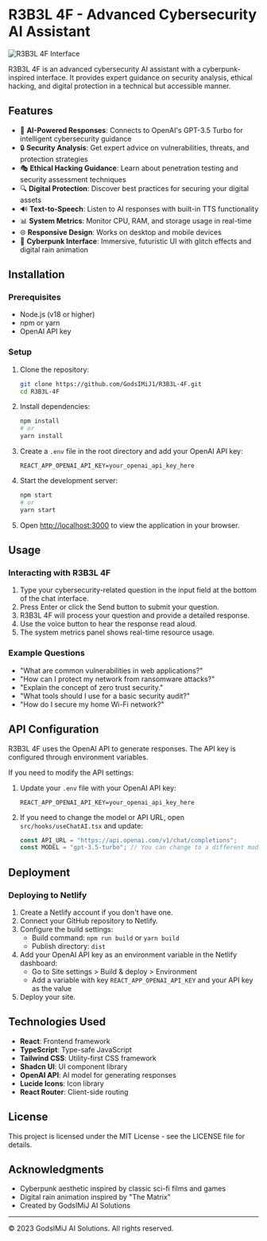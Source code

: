 # R3B3L 4F - Advanced Cybersecurity AI Assistant

![R3B3L 4F Interface](public/screenshot.png)

R3B3L 4F is an advanced cybersecurity AI assistant with a cyberpunk-inspired interface. It provides expert guidance on security analysis, ethical hacking, and digital protection in a technical but accessible manner.

## Features

- 🤖 **AI-Powered Responses**: Connects to OpenAI's GPT-3.5 Turbo for intelligent cybersecurity guidance
- 🔒 **Security Analysis**: Get expert advice on vulnerabilities, threats, and protection strategies
- 🎭 **Ethical Hacking Guidance**: Learn about penetration testing and security assessment techniques
- 🔍 **Digital Protection**: Discover best practices for securing your digital assets
- 🔊 **Text-to-Speech**: Listen to AI responses with built-in TTS functionality
- 📊 **System Metrics**: Monitor CPU, RAM, and storage usage in real-time
- 🌐 **Responsive Design**: Works on desktop and mobile devices
- 🎨 **Cyberpunk Interface**: Immersive, futuristic UI with glitch effects and digital rain animation

## Installation

### Prerequisites

- Node.js (v18 or higher)
- npm or yarn
- OpenAI API key

### Setup

1. Clone the repository:
   ```bash
   git clone https://github.com/GodsIMiJ1/R3B3L-4F.git
   cd R3B3L-4F
   ```

2. Install dependencies:
   ```bash
   npm install
   # or
   yarn install
   ```

3. Create a `.env` file in the root directory and add your OpenAI API key:
   ```
   REACT_APP_OPENAI_API_KEY=your_openai_api_key_here
   ```

4. Start the development server:
   ```bash
   npm start
   # or
   yarn start
   ```

5. Open [http://localhost:3000](http://localhost:3000) to view the application in your browser.

## Usage

### Interacting with R3B3L 4F

1. Type your cybersecurity-related question in the input field at the bottom of the chat interface.
2. Press Enter or click the Send button to submit your question.
3. R3B3L 4F will process your question and provide a detailed response.
4. Use the voice button to hear the response read aloud.
5. The system metrics panel shows real-time resource usage.

### Example Questions

- "What are common vulnerabilities in web applications?"
- "How can I protect my network from ransomware attacks?"
- "Explain the concept of zero trust security."
- "What tools should I use for a basic security audit?"
- "How do I secure my home Wi-Fi network?"

## API Configuration

R3B3L 4F uses the OpenAI API to generate responses. The API key is configured through environment variables.

If you need to modify the API settings:

1. Update your `.env` file with your OpenAI API key:
   ```
   REACT_APP_OPENAI_API_KEY=your_openai_api_key_here
   ```

2. If you need to change the model or API URL, open `src/hooks/useChatAI.tsx` and update:
   ```typescript
   const API_URL = "https://api.openai.com/v1/chat/completions";
   const MODEL = "gpt-3.5-turbo"; // You can change to a different model
   ```

## Deployment

### Deploying to Netlify

1. Create a Netlify account if you don't have one.
2. Connect your GitHub repository to Netlify.
3. Configure the build settings:
   - Build command: `npm run build` or `yarn build`
   - Publish directory: `dist`
4. Add your OpenAI API key as an environment variable in the Netlify dashboard:
   - Go to Site settings > Build & deploy > Environment
   - Add a variable with key `REACT_APP_OPENAI_API_KEY` and your API key as the value
5. Deploy your site.

## Technologies Used

- **React**: Frontend framework
- **TypeScript**: Type-safe JavaScript
- **Tailwind CSS**: Utility-first CSS framework
- **Shadcn UI**: UI component library
- **OpenAI API**: AI model for generating responses
- **Lucide Icons**: Icon library
- **React Router**: Client-side routing

## License

This project is licensed under the MIT License - see the LICENSE file for details.

## Acknowledgments

- Cyberpunk aesthetic inspired by classic sci-fi films and games
- Digital rain animation inspired by "The Matrix"
- Created by GodsIMiJ AI Solutions

---

© 2023 GodsIMiJ AI Solutions. All rights reserved.